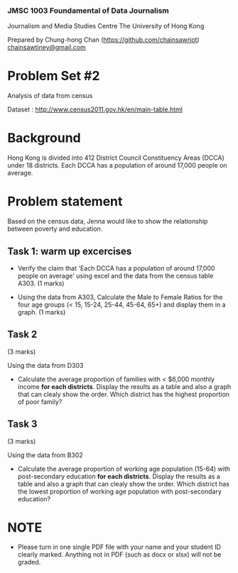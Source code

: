 ### JMSC 1003 Foundamental of Data Journalism

Journalism and Media Studies Centre
The University of Hong Kong

Prepared by Chung-hong Chan (https://github.com/chainsawriot)  chainsawtiney@gmail.com

# Problem Set #2

Analysis of data from census

Dataset : http://www.census2011.gov.hk/en/main-table.html

# Background

Hong Kong is divided into 412 District Council Constituency Areas (DCCA) under 18 districts. Each DCCA has a population of around 17,000 people on average.

# Problem statement

Based on the census data, Jenna would like to show the relationship between poverty and education.

## Task 1: warm up excercises

* Verify the claim that 'Each DCCA has a population of around 17,000 people on average' using excel and the data from the census table A303. (1 marks)

* Using the data from A303, Calculate the Male to Female Ratios for the four age groups (< 15, 15-24, 25-44, 45-64, 65+) and display them in a graph. (1 marks)

## Task 2

(3 marks)

Using the data from D303

* Calculate the average proportion of families with < $6,000 monthly income **for each districts**. Display the results as a table and also a graph that can clealy show the order. Which district has the highest proportion of poor family?

## Task 3

(3 marks)

Using the data from B302

* Calculate the average proportion of working age population (15-64) with post-secondary education **for each districts**. Display the results as a table and also a graph that can clealy show the order. Which district has the lowest proportion of working age population with post-secondary education?

# NOTE

* Please turn in one single PDF file with your name and your student ID clearly marked. Anything not in PDF (such as docx or xlsx) will not be graded.

